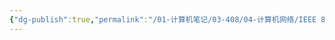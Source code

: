 ```yaml
---
{"dg-publish":true,"permalink":"/01-计算机笔记/03-408/04-计算机网络/IEEE 802.1Q 帧/","tags":["personal/blog","network/数据链路层"]}
---
```


